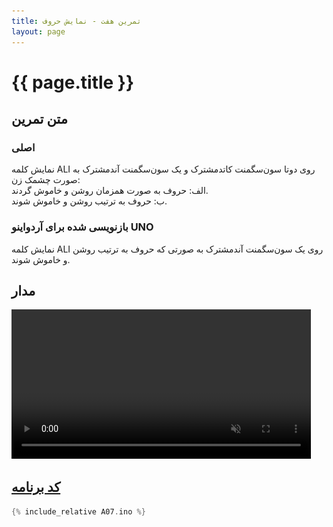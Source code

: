 ```yaml
---
title: تمرین هفت - نمایش حروف
layout: page
---
```


# {{ page.title }}

## متن تمرین

### اصلی 

نمایش کلمه ALI روی دوتا سون‌سگمنت کاتدمشترک و یک سون‌سگمنت آندمشترک به صورت چشمک زن:  
  الف: حروف به صورت همزمان روشن و خاموش گردند.  
  ب: حروف به ترتیب روشن و خاموش شوند.

### بازنویسی شده برای آردواینو UNO

نمایش کلمه ALI روی یک سون‌سگمنت آندمشترک به صورتی که حروف به ترتیب روشن و خاموش شوند.

## مدار

<video autoplay loop muted width="754" height="532" style="max-width:95%; height:auto;">
<source src="video.mp4" type="video/mp4" />
<img src="picture.jpg" width="754" height="532" />
</video>

## [کد برنامه](A07.ino)

```c
{% include_relative A07.ino %}
```
